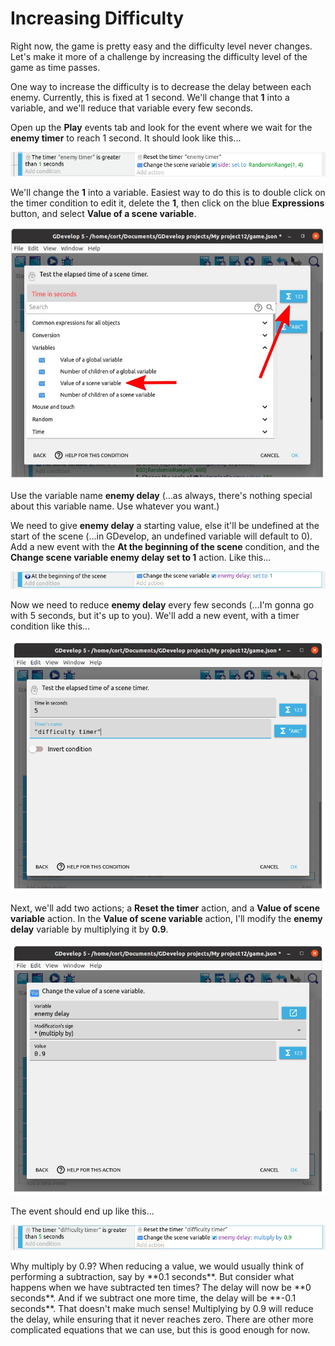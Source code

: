 # Increasing Difficulty

Right now, the game is pretty easy and the difficulty level never changes.
Let's make it more of a challenge by increasing the difficulty level of the game as time passes.

One way to increase the difficulty is to decrease the delay between each enemy.
Currently, this is fixed at 1 second.
We'll change that **1** into a variable, and we'll reduce that variable every few seconds.

Open up the **Play** events tab and look for the event where we wait for the **enemy timer** to reach 1 second.
It should look like this...

![](images/enemyDelayEvent.png)

We'll change the **1** into a variable.
Easiest way to do this is to double click on the timer condition to edit it, delete the **1**, then click on the blue **Expressions** button, and select **Value of a scene variable**.

![](images/variableTime.jpg)

Use the variable name **enemy delay** (...as always, there's nothing special about this variable name. Use whatever you want.)

We need to give **enemy delay** a starting value, else it'll be undefined at the start of the scene (...in GDevelop, an undefined variable will default to 0).
Add a new event with the **At the beginning of the scene** condition, and the **Change scene variable enemy delay set to 1** action.
Like this...

![](images/initEnemyDelay.png)

Now we need to reduce **enemy delay** every few seconds (...I'm gonna go with 5 seconds, but it's up to you).
We'll add a new event, with a timer condition like this...

![](images/difficultyTimer.png)

Next, we'll add two actions; a **Reset the timer** action, and a **Value of scene variable** action.
In the **Value of scene variable** action, I'll modify the **enemy delay** variable by multiplying it by **0.9**.

![](images/multiplyVariable.png)

The event should end up like this...

![](images/multiplyVariableEvent.png)

<div class="think" markdown="span">
Why multiply by 0.9? When reducing a value, we would usually think of performing a subtraction, say by **0.1 seconds**.
But consider what happens when we have subtracted ten times?
The delay will now be **0 seconds**.
And if we subtract one more time, the delay will be **-0.1 seconds**. That doesn't make much sense!
Multiplying by 0.9 will reduce the delay, while ensuring that it never reaches zero.
There are other more complicated equations that we can use, but this is good enough for now.
</div>